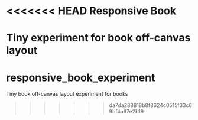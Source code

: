 <<<<<<< HEAD
Responsive Book
==========================

Tiny experiment for book off-canvas layout
=======
responsive_book_experiment
==========================

Tiny book off-canvas layout experiment for books
>>>>>>> da7da288818b8f8624c0515f33c69bf4a67e2b19
